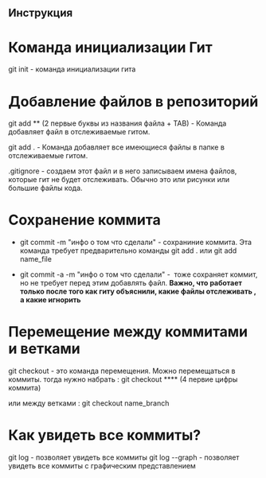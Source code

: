 ## Инструкция

# Команда инициализации Гит
git init - команда инициализации гита 

# Добавление файлов в репозиторий  
git add ** (2 первые буквы из названия файла + TAB) - Команда добавляет файл в отслеживаемые гитом. 

git add .   - Команда добавляет все имеющиеся файлы в папке в отслеживаемые гитом. 

.gitignore - создаем этот файл и в него записываем имена файлов, которые гит не будет отслеживать. Обычно это или рисунки или большие файлы кода. 

# Сохранение коммита 
* git commit -m "инфо о том что сделали" - сохраниние коммита.  Эта команда требует предварительно команды git add .   или git add name_file 

* git commit -a -m "инфо о том что сделали" -  тоже сохраняет коммит, но не требует перед этим добавлять файл.  **Важно, что работает только после того как гиту объяснили, какие файлы отслеживать , а какие игнорить**

# Перемещение между коммитами и ветками
git checkout - это команда перемещения. 
Можно перемещаться в коммиты.  тогда нужно набрать : git checkout ****  (4 первие цифры коммита)

или между ветками : git checkout name_branch

# Как увидеть все коммиты?
git log - позволяет увидеть все коммиты
git log --graph - позволяет увидеть все коммиты с графическим представлением
